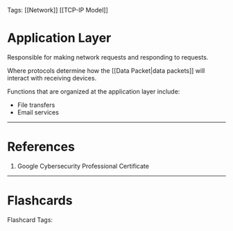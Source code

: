 Tags: [[Network]] [[TCP-IP Model]]
# Application Layer

Responsible for making network requests and responding to requests.

Where protocols determine how the [[Data Packet|data packets]] will interact with receiving devices.

Functions that are organized at the application layer include:
- File transfers
- Email services

---
# References

1. Google Cybersecurity Professional Certificate

---
# Flashcards

Flashcard Tags: 
